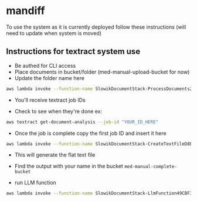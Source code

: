 # mandiff

To use the system as it is currently deployed follow these instructions (will need to update when system is moved)

## Instructions for textract system use

- Be authed for CLI access
- Place documents in bucket/folder (med-manual-upload-bucket for now)
- Update the folder name here

```bash
aws lambda invoke --function-name SlowikDocumentStack-ProcessDocuments2119A556-wkw9GtCKs1rg --payload '{"objectPrefix":"FOLDER_HERE/"}' --cli-binary-format raw-in-base64-out /dev/stdout
```

- You'll receive textract job IDs

- Check to see when they're done ex:

```bash
aws textract get-document-analysis --job-id "YOUR_ID_HERE"
```

- Once the job is complete copy the first job ID and insert it here

```bash
aws lambda invoke --function-name SlowikDocumentStack-CreateTextFileD8BBA755-6IRP9v6jrCVj --payload '{"jobId":"JOB_ID_HERE", "outputFileName": "FILE_NAME_HERE", "shouldFilterLanguage": false}' --cli-binary-format raw-in-base64-out /dev/stdout
```

- This will generate the flat text file
- Find the output with your name in the bucket `med-manual-complete-bucket`

- run LLM function

```bash
aws lambda invoke --function-name SlowikDocumentStack-LlmFunction49CBF322-BYpffuwiGVR5 --payload '{"documentBucket":"med-manual-complete-bucket"}' --cli-binary-format raw-in-base64-out /dev/stdout
```
